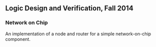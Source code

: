## Logic Design and Verification, Fall 2014

### Network on Chip
An implementation of a node and router for a simple network-on-chip component.